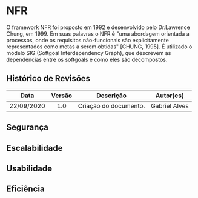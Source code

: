 # NFR

O framework NFR foi proposto em 1992 e desenvolvido pelo Dr.Lawrence Chung, em 1999. Em suas palavras o NFR é "uma abordagem orientada a
processos, onde os requisitos não-funcionais são explicitamente representados como metas a serem obtidas" [CHUNG, 1995].
É utilizado o modelo SIG (Softgoal Interdependency Graph), que descrevem as dependências entre os softgoals e como eles são decompostos.

## Histórico de Revisões

| Data | Versão | Descrição | Autor(es) |
|:----:|:------:|:---------:|:---------:|
| 22/09/2020 | 1.0 | Criação do documento. | Gabriel Alves |

## Segurança

## Escalabilidade

## Usabilidade

## Eficiência